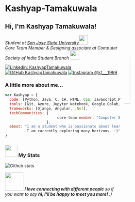 # Kashyap-Tamakuwala
<h2> Hi, I'm Kashyap Tamakuwala! </h2>
<img style='border-radius: 50%;' align='right' src="https://ih1.redbubble.net/image.1016924547.2059/st,small,507x507-pad,600x600,f8f8f8.jpg" width="24%">
<p><em>Student at <a href="https://www.sjsu.edu/">San Jose State University</a><img src="https://media.giphy.com/media/fYSnHlufseco8Fh93Z/giphy.gif" width="30"></br>Core Team Member & Designing associate at Computer Society of India Student Branch <img src="https://media.giphy.com/media/WUlplcMpOCEmTGBtBW/giphy.gif" width="30">
</em></p>


[![Linkedin: KashyapTamakuwala](https://img.shields.io/badge/-KashyapTamakuwala-blue?style=flat-square&logo=Linkedin&logoColor=white&link=https://www.linkedin.com/in/thaianebraga/)](https://www.linkedin.com/in/kashyap-tamakuwala-075a62168/)
[![GitHub KashyapTamakuwala](https://img.shields.io/github/followers/KashyapTamakuwala?label=follow&style=social)](https://github.com/KashyapTamakuwala/)
[![Instagram @kt___1999](https://img.shields.io/badge/@kt___1999-833AB4?style=flat&logo=instagram)](https://www.instagram.com/kt___1999/)


###  A little more about me...  

```javascript
var Kashyap = {
  code: [Python, Java, C, C#, HTML, CSS, Javascript,Pandas, Tensorflow, Torch, Numpy],
  tools: [Git, Azure, Jupyter Notebook, Google Colab, VsCode],
  frameworks: [Django, Angular, .Net],
  techCommunities: {
                        core-team-member: "Computer Society of India student branch ddu"
                   },
  about: "I am a student who is passionate about learning and creating solutions.\n
          I am currently exploring many horizons. :)"
}
```
### <img src="https://media.giphy.com/media/cj87CxfRtrUifF3Ryk/giphy.gif" width="40"> My Stats 
![Github stats](https://github-readme-stats.vercel.app/api?username=KashyapTamakuwala&show_icons=true&hide_border=true)

<img src="https://media.giphy.com/media/LnQjpWaON8nhr21vNW/giphy.gif" width="60"> <em><b>I love connecting with different people</b> so if you want to say <b>hi, I'll be happy to meet you more!</b> :)</em>
